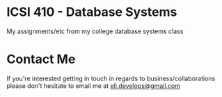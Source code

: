 # ICSI 410 - Database Systems
My assignments/etc from my college database systems class

# Contact Me
If you're interested getting in touch in regards to business/collaborations 
please don't hesitate to email me at eli.develops@gmail.com